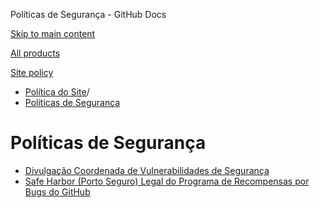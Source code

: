 Políticas de Segurança - GitHub Docs

[Skip to main content](#main-content)

[All products](/pt)

[Site policy](/site-policy)

* [Política do Site](/pt/site-policy)/
* [Políticas de Segurança](/pt/site-policy/security-policies)

Políticas de Segurança
==========

* [Divulgação Coordenada de Vulnerabilidades de Segurança](/pt/site-policy/security-policies/coordinated-disclosure-of-security-vulnerabilities)
* [Safe Harbor (Porto Seguro) Legal do Programa de Recompensas por Bugs do GitHub](/pt/site-policy/security-policies/github-bug-bounty-program-legal-safe-harbor)
